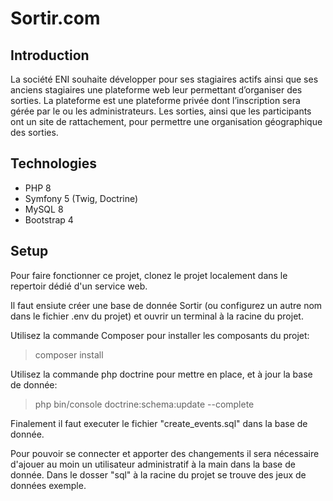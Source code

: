 # Sortir.com

## Introduction

La société ENI souhaite développer pour ses stagiaires actifs ainsi que ses anciens stagiaires
une plateforme web leur permettant d’organiser des sorties.
La plateforme est une plateforme privée dont l’inscription sera gérée par le ou les
administrateurs.
Les sorties, ainsi que les participants ont un site de rattachement, pour permettre une
organisation géographique des sorties.

## Technologies

* PHP 8
* Symfony 5 (Twig, Doctrine)
* MySQL 8
* Bootstrap 4

## Setup

Pour faire fonctionner ce projet, clonez le projet localement dans le repertoir dédié d'un service web.

Il faut ensiute créer une base de donnée Sortir (ou configurez un autre nom dans le fichier .env du projet) et ouvrir un terminal à la racine du projet.

Utilisez la commande Composer pour installer les composants du projet:

> composer install

Utilisez la commande php doctrine pour mettre en place, et à jour la base de donnée:

> php bin/console doctrine:schema:update --complete

Finalement il faut executer le fichier "create_events.sql" dans la base de donnée.

Pour pouvoir se connecter et apporter des changements il sera nécessaire d'ajouer au moin un utilisateur administratif à la main dans la base de donnée. Dans le dosser "sql" à la racine du projet se trouve des jeux de données exemple.
